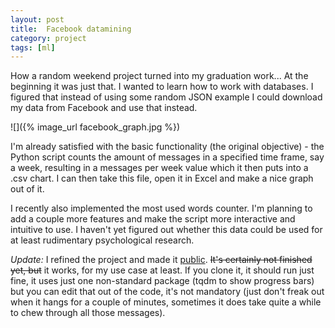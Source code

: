 ```yaml
---
layout: post
title:  Facebook datamining
category: project
tags: [ml]
---
```



How a random weekend project turned into my graduation work... At the beginning it was just that. I wanted to learn how to work with databases. I figured that instead of using some random JSON example I could download my data from Facebook and use that instead.

![]({% image_url facebook_graph.jpg %})


I'm already satisfied with the basic functionality (the original objective) - the Python script counts the amount of messages in a specified time frame, say a week, resulting in a messages per week value which it then puts into a .csv chart. I can then take this file, open it in Excel and make a nice graph out of it.


I recently also implemented the most used words counter. I'm planning to add a couple more features and make the script more interactive and intuitive to use. I haven't yet figured out whether this data could be used for at least rudimentary psychological research.


*Update:* I refined the project and made it [public](https://github.com/georges-circuits/fb_conversations). ~~It's certainly not finished yet, but~~ it works, for my use case at least. If you clone it, it should run just fine, it uses just one non-standard package (tqdm to show progress bars) but you can edit that out of the code, it's not mandatory (just don't freak out when it hangs for a couple of minutes, sometimes it does take quite a while to chew through all those messages).



